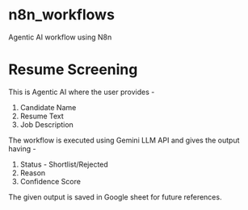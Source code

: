 # n8n_workflows
Agentic AI workflow using N8n 

Resume Screening
=================
This is Agentic AI where the user provides -
1. Candidate Name
2. Resume Text
3. Job Description

The workflow is executed using Gemini LLM API and gives the output having -
1. Status - Shortlist/Rejected
2. Reason
3. Confidence Score

The given output is saved in Google sheet for future references.
